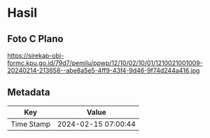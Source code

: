 # Hasil

## Foto C Plano

https://sirekap-obj-formc.kpu.go.id/79d7/pemilu/ppwp/12/10/02/10/01/1210021001009-20240214-213658--abe8a5e5-4ff9-43f4-9d46-9f74d244a416.jpg


## Metadata

| Key        | Value               |
| ---------- | ------------------- |
| Time Stamp | 2024-02-15 07:00:44 |



